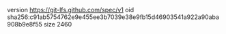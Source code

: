 version https://git-lfs.github.com/spec/v1
oid sha256:c91ab5754762e9e455ee3b7039e38e9fb15d46903541a922a90aba908b9e8f55
size 2460
